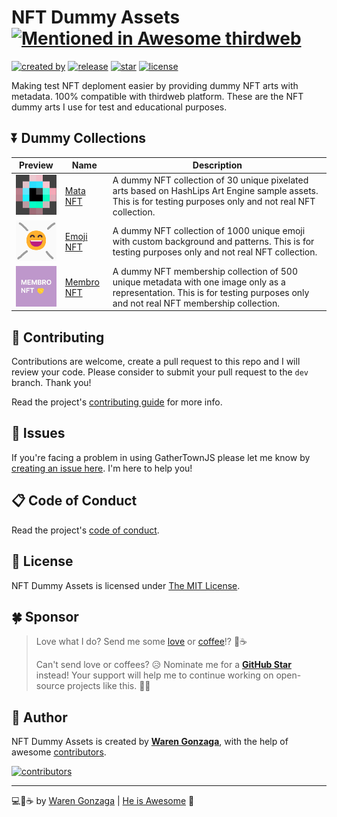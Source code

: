 # NFT Dummy Assets [![Mentioned in Awesome thirdweb](https://awesome.re/mentioned-badge-flat.svg)](https://github.com/warengonzaga/awesome-thirdweb)

[![created by](https://img.shields.io/badge/created%20by-Waren%20Gonzaga-blue.svg?longCache=true&style=flat-square)](https://github.com/warengonzaga) [![release](https://img.shields.io/github/release/warengonzaga/nft-dummy-assets.svg?style=flat-square)](https://github.com/warengonzaga/nft-dummy-assets/releases) [![star](https://img.shields.io/github/stars/warengonzaga/nft-dummy-assets.svg?style=flat-square)](https://github.com/warengonzaga/nft-dummy-assets/stargazers) [![license](https://img.shields.io/github/license/warengonzaga/nft-dummy-assets.svg?style=flat-square)](https://github.com/warengonzaga/nft-dummy-assets/blob/main/license)

Making test NFT deploment easier by providing dummy NFT arts with metadata. 100% compatible with thirdweb platform. These are the NFT dummy arts I use for test and educational purposes.

## ⏬ Dummy Collections

| Preview                                                       | Name                                              | Description                                                                                                                                                   |
| ------------------------------------------------------------- | ------------------------------------------------- | ------------------------------------------------------------------------------------------------------------------------------------------------------------- |
| <img src="src/collections/mata-nft/preview.gif" width="100"/> | [Mata NFT](src/collections/mata-nft/readme.md) | A dummy NFT collection of 30 unique pixelated arts based on HashLips Art Engine sample assets. This is for testing purposes only and not real NFT collection. |
| <img src="src/collections/emoji-nft/preview.gif" width="100"/> | [Emoji NFT](src/collections/emoji-nft/readme.md)  | A dummy NFT collection of 1000 unique emoji with custom background and patterns. This is for testing purposes only and not real NFT collection.               |
| <img src="src/collections/membro-nft/preview.gif" width="100"/> | [Membro NFT](src/collections/membro-nft/readme.md)  | A dummy NFT membership collection of 500 unique metadata with one image only as a representation. This is for testing purposes only and not real NFT membership collection.               |

## 🎯 Contributing

Contributions are welcome, create a pull request to this repo and I will review your code. Please consider to submit your pull request to the `dev` branch. Thank you!

Read the project's [contributing guide](./contributing.md) for more info.

## 🐛 Issues

If you're facing a problem in using GatherTownJS please let me know by [creating an issue here](https://github.com/warengonzaga/nft-dummy-assets/issues/new). I'm here to help you!

## 📋 Code of Conduct

Read the project's [code of conduct](./code_of_conduct.md).

## 📃 License

NFT Dummy Assets is licensed under [The MIT License](https://opensource.org/licenses/MIT).

## 🍀 Sponsor

> Love what I do? Send me some [love](https://github.com/sponsors/warengonzaga) or [coffee](https://buymeacoff.ee/warengonzaga)!? 💖☕
>
> Can't send love or coffees? 😥 Nominate me for a **[GitHub Star](https://stars.github.com/nominate)** instead!
> Your support will help me to continue working on open-source projects like this. 🙏😇

## 📝 Author

NFT Dummy Assets is created by **[Waren Gonzaga](https://github.com/warengonzaga)**, with the help of awesome [contributors](https://github.com/warengonzaga/nft-dummy-assets/graphs/contributors).

[![contributors](https://contrib.rocks/image?repo=warengonzaga/nft-dummy-assets)](https://github.com/warengonzaga/nft-dummy-assets/graphs/contributors)

---

💻💖☕ by [Waren Gonzaga](https://warengonzaga.com) | [He is Awesome](https://www.youtube.com/watch?v=HHrxS4diLew&t=44s) 🙏
